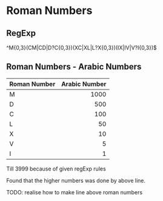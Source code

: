 # Roman Numbers

## RegExp 
^M{0,3}(CM|CD|D?C{0,3})(XC|XL|L?X{0,3})(IX|IV|V?I{0,3})$

## Roman Numbers - Arabic Numbers
|Roman Number|Arabic Number|
|------------|------------:|
|M           |1000         |
|D           |500          |
|C           |100          |
|L           |50           |
|X           |10           |
|V           |5            |
|I           |1            |


Till 3999 because of given regExp rules 

Found that the higher numbers was done by above line. 

TODO: realise how to make line above roman numbers